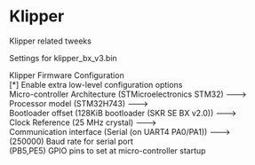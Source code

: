 # Klipper
Klipper related tweeks
  
  
  
Settings for klipper_bx_v3.bin   
  
Klipper Firmware Configuration  
[*] Enable extra low-level configuration options  
    Micro-controller Architecture (STMicroelectronics STM32)  --->  
    Processor model (STM32H743)  --->  
    Bootloader offset (128KiB bootloader (SKR SE BX v2.0))  --->  
    Clock Reference (25 MHz crystal)  --->  
    Communication interface (Serial (on UART4 PA0/PA1))  --->  
(250000) Baud rate for serial port  
(PB5,PE5) GPIO pins to set at micro-controller startup  
